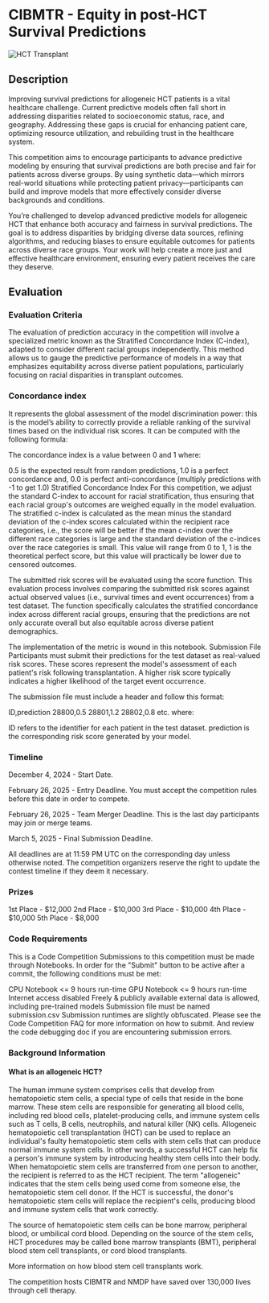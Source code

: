# CIBMTR - Equity in post-HCT Survival Predictions
![HCT Transplant](https://www.emjreviews.com/wp-content/uploads/2024/11/11am-Hema-8.jpg)

## Description
Improving survival predictions for allogeneic HCT patients is a vital healthcare challenge. Current predictive models often fall short in addressing disparities related to socioeconomic status, race, and geography. Addressing these gaps is crucial for enhancing patient care, optimizing resource utilization, and rebuilding trust in the healthcare system.

This competition aims to encourage participants to advance predictive modeling by ensuring that survival predictions are both precise and fair for patients across diverse groups. By using synthetic data—which mirrors real-world situations while protecting patient privacy—participants can build and improve models that more effectively consider diverse backgrounds and conditions.

You’re challenged to develop advanced predictive models for allogeneic HCT that enhance both accuracy and fairness in survival predictions. The goal is to address disparities by bridging diverse data sources, refining algorithms, and reducing biases to ensure equitable outcomes for patients across diverse race groups. Your work will help create a more just and effective healthcare environment, ensuring every patient receives the care they deserve.

## Evaluation
### Evaluation Criteria
The evaluation of prediction accuracy in the competition will involve a specialized metric known as the Stratified Concordance Index (C-index), adapted to consider different racial groups independently. This method allows us to gauge the predictive performance of models in a way that emphasizes equitability across diverse patient populations, particularly focusing on racial disparities in transplant outcomes.

### Concordance index
It represents the global assessment of the model discrimination power: this is the model’s ability to correctly provide a reliable ranking of the survival times based on the individual risk scores. It can be computed with the following formula:



The concordance index is a value between 0 and 1 where:

0.5 is the expected result from random predictions,
1.0 is a perfect concordance and,
0.0 is perfect anti-concordance (multiply predictions with -1 to get 1.0)
Stratified Concordance Index
For this competition, we adjust the standard C-index to account for racial stratification, thus ensuring that each racial group's outcomes are weighed equally in the model evaluation. The stratified c-index is calculated as the mean minus the standard deviation of the c-index scores calculated within the recipient race categories, i.e., the score will be better if the mean c-index over the different race categories is large and the standard deviation of the c-indices over the race categories is small. This value will range from 0 to 1, 1 is the theoretical perfect score, but this value will practically be lower due to censored outcomes.

The submitted risk scores will be evaluated using the score function. This evaluation process involves comparing the submitted risk scores against actual observed values (i.e., survival times and event occurrences) from a test dataset. The function specifically calculates the stratified concordance index across different racial groups, ensuring that the predictions are not only accurate overall but also equitable across diverse patient demographics.

The implementation of the metric is wound in this notebook.
Submission File
Participants must submit their predictions for the test dataset as real-valued risk scores. These scores represent the model's assessment of each patient's risk following transplantation. A higher risk score typically indicates a higher likelihood of the target event occurrence.

The submission file must include a header and follow this format:

ID,prediction
28800,0.5
28801,1.2
28802,0.8
etc.
where:

ID refers to the identifier for each patient in the test dataset.
prediction is the corresponding risk score generated by your model.

### Timeline
December 4, 2024 - Start Date.

February 26, 2025 - Entry Deadline. You must accept the competition rules before this date in order to compete.

February 26, 2025 - Team Merger Deadline. This is the last day participants may join or merge teams.

March 5, 2025 - Final Submission Deadline.

All deadlines are at 11:59 PM UTC on the corresponding day unless otherwise noted. The competition organizers reserve the right to update the contest timeline if they deem it necessary.

### Prizes
1st Place - $12,000
2nd Place - $10,000
3rd Place - $10,000
4th Place - $10,000
5th Place - $8,000

### Code Requirements
This is a Code Competition
Submissions to this competition must be made through Notebooks. In order for the "Submit" button to be active after a commit, the following conditions must be met:

CPU Notebook <= 9 hours run-time
GPU Notebook <= 9 hours run-time
Internet access disabled
Freely & publicly available external data is allowed, including pre-trained models
Submission file must be named submission.csv
Submission runtimes are slightly obfuscated.
Please see the Code Competition FAQ for more information on how to submit. And review the code debugging doc if you are encountering submission errors.

### Background Information
#### **What is an allogeneic HCT?**
The human immune system comprises cells that develop from hematopoietic stem cells, a special type of cells that reside in the bone marrow. These stem cells are responsible for generating all blood cells, including red blood cells, platelet-producing cells, and immune system cells such as T cells, B cells, neutrophils, and natural killer (NK) cells. Allogeneic hematopoietic cell transplantation (HCT) can be used to replace an individual's faulty hematopoietic stem cells with stem cells that can produce normal immune system cells. In other words, a successful HCT can help fix a person's immune system by introducing healthy stem cells into their body. When hematopoietic stem cells are transferred from one person to another, the recipient is referred to as the HCT recipient. The term "allogeneic" indicates that the stem cells being used come from someone else, the hematopoietic stem cell donor. If the HCT is successful, the donor's hematopoietic stem cells will replace the recipient's cells, producing blood and immune system cells that work correctly.

The source of hematopoietic stem cells can be bone marrow, peripheral blood, or umbilical cord blood. Depending on the source of the stem cells, HCT procedures may be called bone marrow transplants (BMT), peripheral blood stem cell transplants, or cord blood transplants.

More information on how blood stem cell transplants work.

The competition hosts CIBMTR and NMDP have saved over 130,000 lives through cell therapy.
